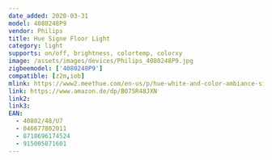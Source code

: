 ```yaml
---
date_added: 2020-03-31
model: 4080248P9
vendor: Philips
title: Hue Signe Floor Light
category: light
supports: on/off, brightness, colortemp, colorxy
image: /assets/images/devices/Philips_4080248P9.jpg
zigbeemodel: ['4080248P9']
compatible: [z2m,iob]
mlink: https://www2.meethue.com/en-us/p/hue-white-and-color-ambiance-signe-floor-light/4080248U7
link: https://www.amazon.de/dp/B07SR48JXN
link2: 
link3: 
EAN: 
  - 40802/48/U7
  - 046677802011
  - 8718696174524
  - 915005871601
---
```

